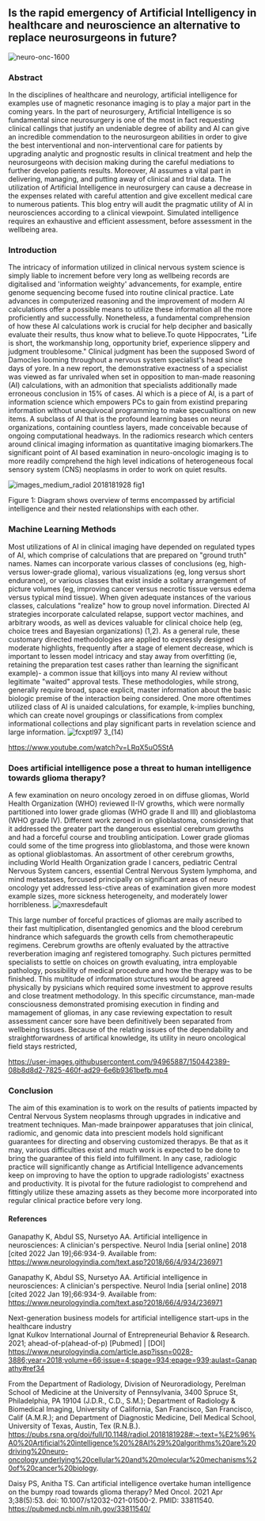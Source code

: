 ## Is the rapid emergency of Artificial Intelligency in healthcare and neuroscience an alternative to replace neurosurgeons in future?

![neuro-onc-1600](https://user-images.githubusercontent.com/94965887/150155853-415d95d0-1591-47d7-a30d-600874ee951c.jpg)

### Abstract

In the disciplines of healthcare and neurology, artificial intelligence for examples use of magnetic resonance imaging is to play a major part in the coming years. In the part of neurosurgery, Artificial Intelligence is so fundamental since neurosurgery is one of the most in fact requesting clinical callings that justify an undeniable degree of ability and AI can give an incredible commendation to the neurosurgeon abilities in order to give the best interventional and non-interventional care for patients by upgrading analytic and prognostic results in clinical treatment and help the neurosurgeons with decision making during the careful mediations to further develop patients results. Moreover, AI assumes a vital part in delivering, managing, and putting away of clinical and trial data. The utilization of Artificial Intelligence in neurosurgery can cause a decrease in the expenses related with careful attention and give excellent medical care to numerous patients. This blog entry will audit the pragmatic utility of AI in neurosciences according to a clinical viewpoint. Simulated intelligence requires an exhaustive and efficient assessment, before assessment in the wellbeing area.


### Introduction

The intricacy of information utilized in clinical nervous system science is simply liable to increment before very long as wellbeing records are digitalised and 'information weighty' advancements, for example, entire genome sequencing become fused into routine clinical practice. Late advances in computerized reasoning and the improvement of modern AI calculations offer a possible means to utilize these information all the more proficiently and successfully. Nonetheless, a fundamental comprehension of how these AI calculations work is crucial for help decipher and basically evaluate their results, thus know what to believe.To quote Hippocrates, "Life is short, the workmanship long, opportunity brief, experience slippery and judgment troublesome." Clinical judgment has been the supposed Sword of Damocles looming throughout a nervous system specialist's head since days of yore. In a new report, the demonstrative exactness of a specialist was viewed as far unrivaled when set in opposition to man-made reasoning (AI) calculations, with an admonition that specialists additionally made erroneous conclusion in 15% of cases. AI which is a piece of AI, is a part of information science which empowers PCs to gain from existind preparing information without unequivocal programming to make specualtions on new items. A subclass of AI that is the profound learning bases on neural organizations, containing countless layers, made conceivable because of ongoing computational headways. In the radiomics research which centers around clinical imaging information as quantitative imaging biomarkers.The significant point of AI based examination in neuro-oncologic imaging is to more readily comprehend the high level indications of heterogeneous focal sensory system (CNS) neoplasms in order to work on quiet results.

![images_medium_radiol 2018181928 fig1](https://user-images.githubusercontent.com/94965887/150436168-f31b206a-6671-4ce5-98bd-556193da372d.gif)

Figure 1: Diagram shows overview of terms encompassed by artificial intelligence and their nested relationships with each other.

### Machine Learning Methods

Most utilizations of AI in clinical imaging have depended on regulated types of AI, which comprise of calculations that are prepared on "ground truth" names. Names can incorporate various classes of conclusions (eg, high-versus lower-grade glioma), various visualizations (eg, long versus short endurance), or various classes that exist inside a solitary arrangement of picture volumes (eg, improving cancer versus necrotic tissue versus edema versus typical mind tissue). When given adequate instances of the various classes, calculations "realize" how to group novel information. Directed AI strategies incorporate calculated relapse, support vector machines, and arbitrary woods, as well as devices valuable for clinical choice help (eg, choice trees and Bayesian organizations) (1,2). As a general rule, these customary directed methodologies are applied to expressly designed moderate highlights, frequently after a stage of element decrease, which is important to lessen model intricacy and stay away from overfitting (ie, retaining the preparation test cases rather than learning the significant example)- a common issue that killjoys into many AI review without legitimate "waited" approval tests. These methodologies, while strong, generally require broad, space explicit, master information about the basic biologic premise of the interaction being considered. One more oftentimes utilized class of AI is unaided calculations, for example, k-implies bunching, which can create novel groupings or classifications from complex informational collections and play significant parts in revelation science and large information.
![fcxptl97 3_(14)](https://user-images.githubusercontent.com/94965887/151661377-2ae12278-f6cd-4c6d-9931-b73039bd0b6e.jpg)


https://www.youtube.com/watch?v=LRqX5uO5StA

### Does artificial intelligence pose a threat to human intelligence towards glioma therapy?

A few examination on neuro oncology zeroed in on diffuse gliomas, World Health Organization (WHO) reviewed II-IV growths, which were normally partitioned into lower grade gliomas (WHO grade II and III) and glioblastoma (WHO grade IV). Different work zeroed in on glioblastoma, considering that it addressed the greater part the dangerous essential cerebrum growths and had a forceful course and troubling anticipation. Lower grade gliomas could some of the time progress into glioblastoma, and those were known as optional glioblastomas. An assortment of other cerebrum growths, including World Health Organization grade I cancers, pediatric Central Nervous System cancers, essential Central Nervous System lymphoma, and mind metastases, forcused principally on significant areas of neuro oncology yet addressed less-ctive areas of examination given more modest example sizes, more sickness heterogeneity, and moderately lower horribleness. ![maxresdefault](https://user-images.githubusercontent.com/94965887/152430985-5554a818-7a03-4f5a-b9b7-70a0ce5b598b.jpg)

This large number of forceful practices of gliomas are maily ascribed to their fast multiplication, disentangled genomics and the blood cerebrum hindrance which safeguards the growth cells from chemotherapeutic regimens. Cerebrum growths are oftenly evaluated by the attractive reverberation imaging anf registered tomography. Such pictures permitted specialists to settle on choices on growth evaluating, intra employable pathology, possibility of medical procedure and how the therapy was to be finished. This multitude of information structures would be agreed physically by pysicians which required some investment to approve results and close treatment methodology. In this specific circumstance, man-made consciousness demonstrated promising execution in finding and mamagement of gliomas, in any case reviewing expectation to result assessment cancer sore have been definitively been separated from wellbeing tissues. Because of the relating issues of the dependability and straightforwardness of artifical knowledge, its utility in neuro oncological field stays restricted,


https://user-images.githubusercontent.com/94965887/150442389-08b8d8d2-7825-460f-ad29-6e6b9361befb.mp4



### Conclusion

The aim of this examination is to work on the results of patients impacted by Central Nervous System neoplasms through upgrades in indicative and treatment techniques. Man-made brainpower apparatuses that join clinical, radiomic, and genomic data into prescient models hold significant guarantees for directing and observing customized therapys. Be that as it may, various difficulties exist and much work is expected to be done to bring the guarantee of this field into fulfillment. In any case, radiologic practice will significantly change as Artificial Intelligence advancements keep on improving to have the option to upgrade radiologists' exactness and productivity. It is pivotal for the future radiologist to comprehend and fittingly utilize these amazing assets as they become more incorporated into regular clinical practice before very long.
#### References 

Ganapathy K, Abdul SS, Nursetyo AA. Artificial intelligence in neurosciences: A clinician's perspective. Neurol India [serial online] 2018 [cited 2022 Jan 19];66:934-9. Available from: https://www.neurologyindia.com/text.asp?2018/66/4/934/236971

Ganapathy K, Abdul SS, Nursetyo AA. Artificial intelligence in neurosciences: A clinician's perspective. Neurol India [serial online] 2018 [cited 2022 Jan 19];66:934-9. Available from: https://www.neurologyindia.com/text.asp?2018/66/4/934/236971

Next-generation business models for artificial intelligence start-ups in the healthcare industry	
Ignat Kulkov
International Journal of Entrepreneurial Behavior & Research. 2021; ahead-of-p(ahead-of-p)
[Pubmed] | [DOI] https://www.neurologyindia.com/article.asp?issn=0028-3886;year=2018;volume=66;issue=4;spage=934;epage=939;aulast=Ganapathy#ref34

From the Department of Radiology, Division of Neuroradiology, Perelman School of Medicine at the University of Pennsylvania, 3400 Spruce St, Philadelphia, PA 19104 (J.D.R., C.D., S.M.); Department of Radiology & Biomedical Imaging, University of California, San Francisco, San Francisco, Calif (A.M.R.); and Department of Diagnostic Medicine, Dell Medical School, University of Texas, Austin, Tex (R.N.B.). https://pubs.rsna.org/doi/full/10.1148/radiol.2018181928#:~:text=%E2%96%A0%20Artificial%20intelligence%20%28AI%29%20algorithms%20are%20driving%20neuro-oncology,underlying%20cellular%20and%20molecular%20mechanisms%20of%20cancer%20biology.

Daisy PS, Anitha TS. Can artificial intelligence overtake human intelligence on the bumpy road towards glioma therapy? Med Oncol. 2021 Apr 3;38(5):53. doi: 10.1007/s12032-021-01500-2. PMID: 33811540. https://pubmed.ncbi.nlm.nih.gov/33811540/
